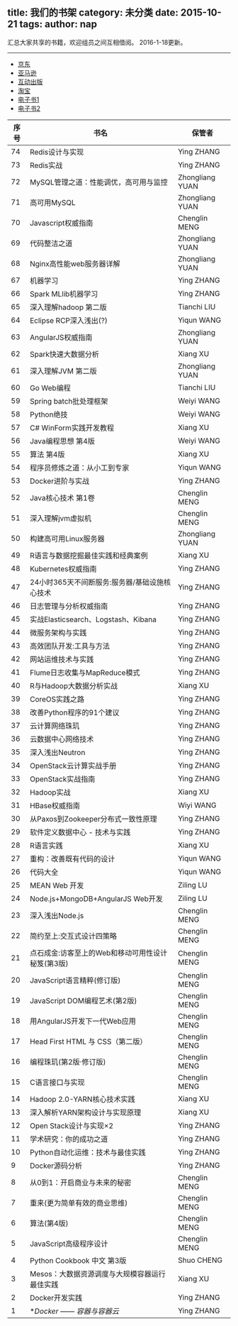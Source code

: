 title: 我们的书架
category: 未分类
date: 2015-10-21
tags:
author: nap
---
汇总大家共享的书籍，欢迎组员之间互相借阅。
2016-1-18更新。

<!--more-->

---

- [京东](http://www.jd.com/)
- [亚马逊](http://www.amazon.cn/)
- [互动出版](http://www.china-pub.com/)
- [淘宝](http://www.taobao.com/)
- [电子书1](http://www.allitebooks.com/)
- [电子书2](http://www.salttiger.com/)


|序号| 书名                                                 | 保管者          |
|----|------------------------------------------------------|-----------------|
| 74 | Redis设计与实现                                      | Ying ZHANG      |
| 73 | Redis实战                                            | Ying ZHANG      |
| 72 | MySQL管理之道：性能调优，高可用与监控                | Zhongliang YUAN |
| 71 | 高可用MySQL                                          | Zhongliang YUAN |
| 70 | Javascript权威指南                                   | Chenglin MENG   |
| 69 | 代码整洁之道                                         | Zhongliang YUAN |
| 68 | Nginx高性能web服务器详解                             | Zhongliang YUAN |
| 67 | 机器学习                                             | Ying ZHANG      |
| 66 | Spark MLlib机器学习                                  | Ying ZHANG      |
| 65 | 深入理解hadoop 第二版                                | Tianchi LIU     |
| 64 | Eclipse RCP深入浅出(?)                               | Yiqun WANG      |
| 63 | AngularJS权威指南                                    | Zhongliang YUAN |
| 62 | Spark快速大数据分析                                  | Xiang XU        |
| 61 | 深入理解JVM 第二版                                   | Zhongliang YUAN |
| 60 | Go Web编程                                           | Tianchi LIU     |
| 59 | Spring batch批处理框架                               | Weiyi WANG      |
| 58 | Python绝技                                           | Weiyi WANG      |
| 57 | C# WinForm实践开发教程                               | Xiang XU        |
| 56 | Java编程思想 第4版                                   | Weiyi WANG      |
| 55 | 算法 第4版                                           | Xiang XU        |
| 54 | 程序员修炼之道：从小工到专家                         | Yiqun WANG      |
| 53 | Docker进阶与实战                                     | Ying ZHANG      |
| 52 | Java核心技术 第1卷                                   | Chenglin MENG   |
| 51 | 深入理解jvm虚拟机                                    | Chenglin MENG   |
| 50 | 构建高可用Linux服务器                                | Zhongliang YUAN |
| 49 | R语言与数据挖掘最佳实践和经典案例                    | Xiang XU        |
| 48 | Kubernetes权威指南                                   | Ying ZHANG      |
| 47 | 24小时365天不间断服务:服务器/基础设施核心技术        | Ying ZHANG      |
| 46 | 日志管理与分析权威指南                               | Ying ZHANG      |
| 45 | 实战Elasticsearch、Logstash、Kibana                  | Ying ZHANG      |
| 44 | 微服务架构与实践                                     | Ying ZHANG      |  
| 43 | 高效团队开发:工具与方法                              | Ying ZHANG      |   
| 42 | 网站运维技术与实践                                   | Ying ZHANG      |  
| 41 | Flume日志收集与MapReduce模式                         | Ying ZHANG      |
| 40 | R与Hadoop大数据分析实战                              | Xiang XU        |
| 39 | CoreOS实践之路                                       | Ying ZHANG      |
| 38 | 改善Python程序的91个建议                             | Ying ZHANG      |
| 37 | 云计算网络珠玑                                       | Ying ZHANG      |
| 36 | 云数据中心网络技术                                   | Ying ZHANG      |
| 35 | 深入浅出Neutron                                      | Ying ZHANG      |
| 34 | OpenStack云计算实战手册                              | Ying ZHANG      |
| 33 | OpenStack实战指南                                    | Ying ZHANG      |
| 32 | Hadoop实战                                           | Xiang XU        |
| 31 | HBase权威指南                                        | Wiyi WANG       |
| 30 | 从Paxos到Zookeeper分布式一致性原理                   | Ying ZHANG      |
| 29 | 软件定义数据中心 - 技术与实践                        | Ying ZHANG      |
| 28 | R语言实践                                            | Xiang XU        |
| 27 | 重构：改善既有代码的设计                             | Yiqun WANG      |
| 26 | 代码大全                                             | Yiqun WANG      |
| 25 | MEAN Web 开发                                        | Ziling LU       |
| 24 | Node.js+MongoDB+AngularJS Web开发                    | Ziling LU       |
| 23 | 深入浅出Node.js                                      | Chenglin MENG   |
| 22 | 简约至上:交互式设计四策略                            | Chenglin MENG   |
| 21 | 点石成金:访客至上的Web和移动可用性设计秘笈(第3版)    | Chenglin MENG   |
| 20 | JavaScript语言精粹(修订版)                           | Chenglin MENG   |
| 19 | JavaScript DOM编程艺术(第2版)                        | Chenglin MENG   |
| 18 | 用AngularJS开发下一代Web应用                         | Chenglin MENG   |
| 17 | Head First HTML 与 CSS（第二版）                     | Chenglin MENG   |
| 16 | 编程珠玑(第2版·修订版)                               | Chenglin MENG   |
| 15 | C语言接口与实现                                      | Chenglin MENG   |
| 14 | Hadoop 2.0-YARN核心技术实践                          | Xiang XU        |
| 13 | 深入解析YARN架构设计与实现原理                       | Xiang XU        |
| 12 | Open Stack设计与实现×2                               | Ying ZHANG      |
| 11 | 学术研究：你的成功之道                               | Ying ZHANG      |
| 10 | Python自动化运维：技术与最佳实践                     | Ying ZHANG      |
| 9  | Docker源码分析                                       | Ying ZHANG      |
| 8  | 从0到1：开启商业与未来的秘密                         | Chenglin MENG   |
| 7  | 重来(更为简单有效的商业思维)                         | Chenglin MENG   |
| 6  | 算法(第4版)                                          | Chenglin MENG   |
| 5  | JavaScript高级程序设计                               | Chenglin MENG   |
| 4  | Python Cookbook 中文 第3版                           | Shuo CHENG      |
| 3  | Mesos：大数据资源调度与大规模容器运行最佳实践        | Xiang XU        |
| 2  | Docker开发实践                                       | Ying ZHANG      |
| 1  | **Docker —— 容器与容器云*                            | Ying ZHANG      |
